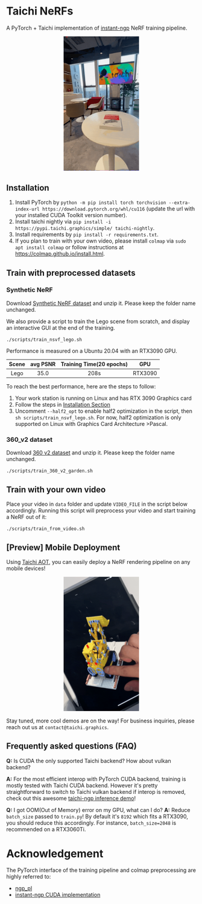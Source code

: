 # Taichi NeRFs
A PyTorch + Taichi implementation of [instant-ngp](https://nvlabs.github.io/instant-ngp/assets/mueller2022instant.pdf) NeRF training pipeline. 

<p align="center">
<img src="assets/office.gif" width="200">
</p>

## Installation
1. Install PyTorch by `python -m pip install torch torchvision --extra-index-url https://download.pytorch.org/whl/cu116` (update the url with your installed CUDA Toolkit version number).
2. Install taichi nightly via `pip install -i https://pypi.taichi.graphics/simple/ taichi-nightly`. 
3. Install requirements by `pip install -r requirements.txt`.
4. If you plan to train with your own video, please install `colmap` via `sudo apt install colmap` or follow instructions at https://colmap.github.io/install.html.

## Train with preprocessed datasets

### Synthetic NeRF

Download [Synthetic NeRF dataset](https://dl.fbaipublicfiles.com/nsvf/dataset/Synthetic_NeRF.zip) and unzip it. Please keep the folder name unchanged.


We also provide a script to train the Lego scene from scratch, and display an interactive GUI at the end of the training.

```
./scripts/train_nsvf_lego.sh
```

Performance is measured on a Ubuntu 20.04 with an RTX3090 GPU. 

| Scene    | avg PSNR | Training Time(20 epochs)   | GPU     |
| :---:     | :---:    | :---: | :---:   |
| Lego | 35.0    | 208s  | RTX3090 |

To reach the best performance, here are the steps to follow:
1. Your work station is running on Linux and has RTX 3090 Graphics card
2. Follow the steps in [Installation Section](https://github.com/taichi-dev/taichi-nerfs#installation)
3. Uncomment `--half2_opt` to enable half2 optimization in the script, then `sh scripts/train_nsvf_lego.sh`. For now, half2 optimization is only supported on Linux with Graphics Card Architecture >Pascal.


### 360_v2 dataset
Download [360 v2 dataset](http://storage.googleapis.com/gresearch/refraw360/360_v2.zip) and unzip it. Please keep the folder name unchanged.

```
./scripts/train_360_v2_garden.sh
```
## Train with your own video

Place your video in `data` folder and update `VIDEO_FILE` in the script below accordingly. Running this script will preprocess your video and start training a NeRF out of it:

```
./scripts/train_from_video.sh
```

## [Preview] Mobile Deployment

Using [Taichi AOT](https://docs.taichi-lang.org/docs/tutorial), you can easily deploy a NeRF rendering pipeline on any mobile devices! 

<p align="center">
<img src="assets/NeRF_on_iPad.gif" width="200">
</p>

Stay tuned, more cool demos are on the way! For business inquiries, please reach out us at `contact@taichi.graphics`.
## Frequently asked questions (FAQ)

__Q:__ Is CUDA the only supported Taichi backend? How about vulkan backend? 

__A:__ For the most efficient interop with PyTorch CUDA backend, training is mostly tested with Taichi CUDA backend. However it's pretty straightforward to switch to Taichi vulkan backend if interop is removed, check out this awesome [taichi-ngp inference demo](https://github.com/taichi-dev/taichi/blob/master/python/taichi/examples/rendering/taichi_ngp.py)!

__Q:__ I got OOM(Out of Memory) error on my GPU, what can I do?
__A:__ Reduce `batch_size` passed to `train.py`! By default it's `8192` which fits a RTX3090, you should reduce this accordingly. For instance, `batch_size=2048` is recommended on a RTX3060Ti. 

# Acknowledgement

The PyTorch interface of the training pipeline and colmap preprocessing are highly referred to:

*  [ngp_pl](https://github.com/kwea123/ngp_pl)
*  [instant-ngp CUDA implementation](https://github.com/NVlabs/instant-ngp/tree/master)
